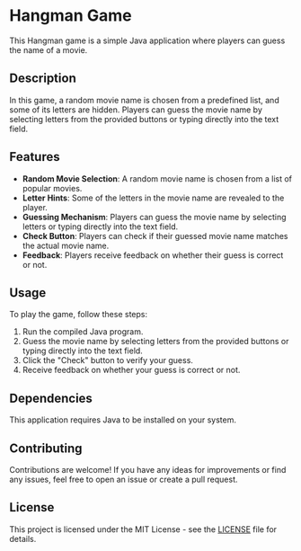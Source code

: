 # Hangman Game

This Hangman game is a simple Java application where players can guess the name of a movie. 

## Description

In this game, a random movie name is chosen from a predefined list, and some of its letters are hidden. Players can guess the movie name by selecting letters from the provided buttons or typing directly into the text field. 

## Features

- **Random Movie Selection**: A random movie name is chosen from a list of popular movies.
- **Letter Hints**: Some of the letters in the movie name are revealed to the player.
- **Guessing Mechanism**: Players can guess the movie name by selecting letters or typing directly into the text field.
- **Check Button**: Players can check if their guessed movie name matches the actual movie name.
- **Feedback**: Players receive feedback on whether their guess is correct or not.

## Usage

To play the game, follow these steps:

1. Run the compiled Java program.
2. Guess the movie name by selecting letters from the provided buttons or typing directly into the text field.
3. Click the "Check" button to verify your guess.
4. Receive feedback on whether your guess is correct or not.

## Dependencies

This application requires Java to be installed on your system.

## Contributing

Contributions are welcome! If you have any ideas for improvements or find any issues, feel free to open an issue or create a pull request.

## License

This project is licensed under the MIT License - see the [LICENSE](LICENSE) file for details.
